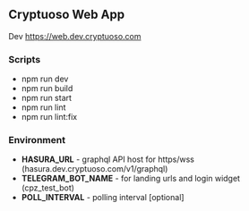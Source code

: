 ## Cryptuoso Web App

Dev https://web.dev.cryptuoso.com

### Scripts

-   npm run dev
-   npm run build
-   npm run start
-   npm run lint
-   npm run lint:fix

### Environment

-   **HASURA_URL** - graphql API host for https/wss (hasura.dev.cryptuoso.com/v1/graphql)
-   **TELEGRAM_BOT_NAME** - for landing urls and login widget (cpz_test_bot)
-   **POLL_INTERVAL** - polling interval [optional]

